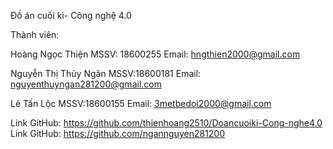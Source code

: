 Đồ án cuối kì- Công nghệ 4.0

Thành viên:

Hoàng Ngọc Thiện          MSSV: 18600255      Email: hngthien2000@gmail.com

Nguyễn Thị Thủy Ngân      MSSV:18600181       Email: nguyenthuyngan281200@gmail.com

Lê Tấn Lộc                MSSV:18600155       Email: 3metbedoi2000@gmail.com

Link GitHub: https://github.com/thienhoang2510/Doancuoiki-Cong-nghe4.0
Link GitHub: https://github.com/ngannguyen281200
